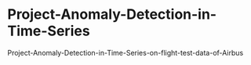 # Project-Anomaly-Detection-in-Time-Series
Project-Anomaly-Detection-in-Time-Series-on-flight-test-data-of-Airbus
